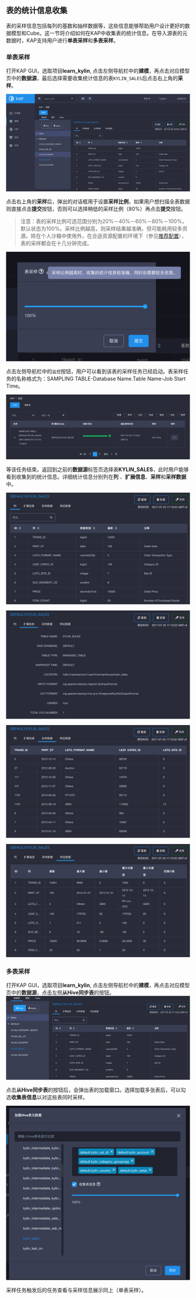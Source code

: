 ## 表的统计信息收集

表的采样信息包括每列的基数和抽样数据等，这些信息能够帮助用户设计更好的数据模型和Cube。这一节将介绍如何在KAP中收集表的统计信息。在导入源表的元数据时，KAP支持用户进行**单表采样**和**多表采样**。

### 单表采样

打开KAP GUI，选取项目**learn_kylin**, 点击左侧导航栏中的**建模**，再点击对应模型页中的**数据源**，最后选择需要收集统计信息的表`KYLIN_SALES`后点击右上角的**采样**。

![](images/tablesampling_cn.png)



点击右上角的**采样**后，弹出的对话框用于设置**采样比例**，如果用户想扫描全表数据则直接点击**提交**按钮，否则可以选择稍低的采样比例（80%）再点击**提交**按钮。

> 注意：表的采样比例可选范围分别为20%－40%－60%－80%－100%，默认状态为100%。采样比例越高，则采样结果越准确，但可能耗用较多资源。除在个人沙箱中使用外，在合适资源配置的环境下（参见[推荐配置](../config/recommend_settings.cn.md)），表的采样都会在十几分钟完成。

![](images/tablesampling_cn_percentage.png)

点击左侧导航栏中的`监控`按钮，用户可以看到该表的采样任务已经启动。表采样任务的名称格式为：SAMPLING TABLE-Database Name.Table Name-Job Start Time。

![](images/tablesampling_cn_job.png)



等该任务结束。返回到之前的**数据源**标签页选择表**KYLIN_SALES**，此时用户能够看到收集到的统计信息。详细统计信息分别列在**列** 、**扩展信息**、**采样**和**采样数据**中。

![](images/tablesampling_cn_column.png)

![](images/tablesampling_cn_extend.png)

![](images/tablesampling_cn_sample.png)

![](images/tablesampling_cn_statistics.png)



### 多表采样

打开KAP GUI，选取项目**learn_kylin**, 点击左侧导航栏中的**建模**，再点击对应模型页中的**数据源**，点击左侧**从Hive同步表**的按钮。![](images/tablesampling_cn_hive.png)

点击**从Hive同步表**的按钮后，会弹出表的加载窗口。选择加载多张表后，可以勾选**收集表信息**以对这些表同时采样。

![](images/tablesampling_cn_loadtable.png)

采样任务触发后的任务查看与采样信息展示同上（单表采样）。